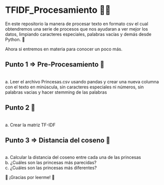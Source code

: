 # TFIDF_Procesamiento 🙋‍♀️

En este repositorio la manera de procesar texto en formato csv el cual obtendremos una serie de procesos que nos ayudaran a ver mejor los datos, limpiando caracteres especiales, palabras vacías y demás  desde Python. 🐍

Ahora si entremos en materia para conocer un poco más.


## Punto 1 => Pre-Procesamiento 🤡  
<br> a. Leer el archivo Princesas.csv usando pandas y crear una nueva columna con el texto en minúscula, sin caracteres especiales ni números, sin palabras vacias y hacer stemming de las palabras

## Punto 2 🤡  
<br> a. Crear la matriz TF-IDF

## Punto 3 => Distancia del coseno 🤡
<br> a. Calcular la distancia del coseno entre cada una de las princesas
<br> b. ¿Cuáles son las princesas más parecidas?
<br> c. ¿Cuáles son las princesas más diferentes?



🦉 ¡Gracias por leerme! 🦉
